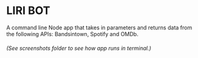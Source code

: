 # LIRI BOT
A command line Node app that takes in parameters and returns data from the following APIs: Bandsintown, Spotify and OMDb.
###### (See screenshots folder to see how app runs in terminal.)
